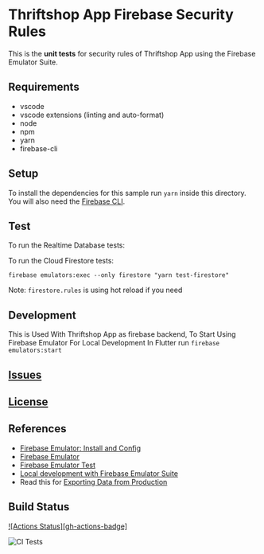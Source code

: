 # Thriftshop App Firebase Security Rules

This is the **unit tests** for security rules
of Thriftshop App using the Firebase Emulator Suite.

## Requirements

-   vscode
-   vscode extensions (linting and auto-format)
-   node
-   npm
-   yarn
-   firebase-cli

## Setup

To install the dependencies for this sample run `yarn` inside this directory.
You will also need the [Firebase CLI](https://firebase.google.com/docs/cli).

## Test

To run the Realtime Database tests:

To run the Cloud Firestore tests:

```
firebase emulators:exec --only firestore "yarn test-firestore"
```

Note: `firestore.rules` is using hot reload if you need

## Development

This is Used With Thriftshop App as firebase backend,
To Start Using Firebase Emulator For Local Development
In Flutter run `firebase emulators:start`

## [Issues](https://github.com/thriftshop-site/thriftshop/issues)

## [License](https://github.com/thriftshop-site/thriftshop/blob/main/LICENSE)

## References

-   [Firebase Emulator: Install and Config](https://firebase.google.com/docs/emulator-suite/install_and_configure#startup)
-   [Firebase Emulator](https://codelabs.developers.google.com/firebase-emulator#0)
-   [Firebase Emulator Test](https://developers.google.com/codelabs/firebase-emulator-test-rules#0)
-   [Local development with Firebase Emulator Suite](https://www.youtube.com/watch?v=yAFQVjxNWE8)
-   Read this for [Exporting Data from Production](https://cloud.google.com/sdk/gcloud/reference/beta/firestore/export)

## Build Status

[![Actions Status][gh-actions-badge]][gh-actions]

[gh-actions]: https://github.com/thriftshop-site/thriftshop-firestore-rules/actions
![CI Tests](https://github.com/thriftshop-site/thriftshop-firestore-rules/workflows/CI%20Tests/badge.svg?branch=main)
